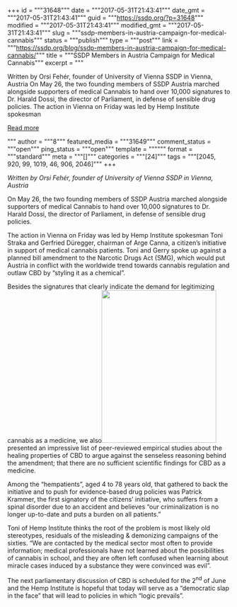 +++
id = """31648"""
date = """2017-05-31T21:43:41"""
date_gmt = """2017-05-31T21:43:41"""
guid = """https://ssdp.org/?p=31648"""
modified = """2017-05-31T21:43:41"""
modified_gmt = """2017-05-31T21:43:41"""
slug = """ssdp-members-in-austria-campaign-for-medical-cannabis"""
status = """publish"""
type = """post"""
link = """https://ssdp.org/blog/ssdp-members-in-austria-campaign-for-medical-cannabis/"""
title = """SSDP Members in Austria Campaign for Medical Cannabis"""
excerpt = """<p>Written by Orsi Fehér, founder of University of Vienna SSDP in Vienna, Austria On May 26, the two founding members of SSDP Austria marched alongside supporters of medical Cannabis to hand over 10,000 signatures to Dr. Harald Dossi, the director of Parliament, in defense of sensible drug policies. The action in Vienna on Friday was led by Hemp Institute spokesman</p>
<div class="h10"></div>
<p><a class="more-link2 flat" href="https://ssdp.org/blog/ssdp-members-in-austria-campaign-for-medical-cannabis/">Read more</a></p>
"""
author = """8"""
featured_media = """31649"""
comment_status = """open"""
ping_status = """open"""
template = """"""
format = """standard"""
meta = """[]"""
categories = """[24]"""
tags = """[2045, 920, 99, 1019, 46, 906, 2046]"""
+++
<p class="p1"><em>Written by Orsi Fehér, founder of University of Vienna SSDP in Vienna, Austria</em></p>
<p class="p1"><span class="s1">On May 26, the two founding members of SSDP Austria marched alongside supporters of medical Cannabis to hand over 10,000 signatures to Dr. Harald Dossi, the director of Parliament, in defense of sensible drug policies.</span></p>
<p class="p1"><span class="s1">The action in Vienna on Friday was led by Hemp Institute spokesman Toni Straka and Gerfried Düregger, chairman of Arge Canna, a citizen’s initiative in support of medical cannabis patients. Toni and Gerry spoke up against a planned bill amendment to the Narcotic Drugs Act (SMG), which would put Austria in conflict with the worldwide trend towards cannabis regulation and outlaw CBD by “styling it as a chemical”.</span></p>
<p class="p1"><span class="s1">Besides the signatures that clearly indicate the demand for legitimizing cannabis as a medicine, we also<img class=" wp-image-31650 alignright" src="https://ssdp.org/wp-content/uploads/2017/05/18720973_10213456243029397_2061786611_o-1.jpg" alt="" width="259" height="345" srcset="https://ssdp.org/wp-content/uploads/2017/05/18720973_10213456243029397_2061786611_o-1.jpg 1345w, https://ssdp.org/wp-content/uploads/2017/05/18720973_10213456243029397_2061786611_o-1-768x1024.jpg 768w" sizes="(max-width: 259px) 100vw, 259px" /> presented an impressive list of peer-reviewed empirical studies about the healing properties of CBD to argue against the senseless reasoning behind the amendment; that there are no sufficient scientific findings for CBD as a medicine.</span></p>
<p class="p1"><span class="s1">Among the &#8220;hempatients”, aged 4 to 78 years old, that gathered to back the initiative and to push for evidence-based drug policies was Patrick Krammer, the first signatory of the citizens&#8217; initiative, who suffers from a spinal disorder due to an accident and believes &#8220;our criminalization is no longer up-to-date and puts a burden on all patients.”</span></p>
<p class="p1"><span class="s1">Toni of Hemp Institute thinks the root of the problem is most likely old stereotypes, residuals of the misleading &amp; demonizing campaigns of the sixties. “We are contacted by the medical sector most often to provide information; medical professionals have not learned about the possibilities of cannabis in school, and they are often left confused when learning about miracle cases induced by a substance they were convinced was evil”. </span></p>
<p class="p1"><span class="s1">The next parliamentary discussion of CBD is scheduled for the 2</span><span class="s2"><sup>nd</sup></span><span class="s1"> of June and the Hemp Institute is hopeful that today will serve as a “democratic slap in the face” that will lead to policies in which “logic prevails”.</span></p>
